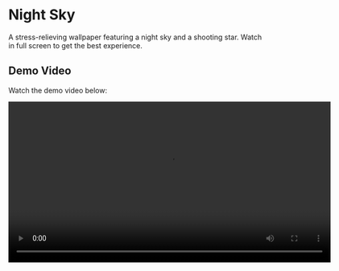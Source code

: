 # Night Sky

A stress-relieving wallpaper featuring a night sky and a shooting star.
Watch in full screen to get the best experience.

## Demo Video

Watch the demo video below:

<video width="640" controls>
  <source src="https://github.com/Physics-Morris/night-sky/blob/main/demo.mp4" type="video/mp4">
</video>

